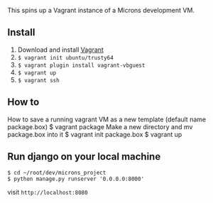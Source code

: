 This spins up a Vagrant instance of a Microns development VM.


## Install

1. Download and install [Vagrant](https://www.vagrantup.com/downloads.html)
1. `$ vagrant init ubuntu/trusty64`
1. `$ vagrant plugin install vagrant-vbguest`
1. `$ vagrant up`
1. `$ vagrant ssh`

## How to

How to save a running vagrant VM as a new template (default name package.box)
$ vagrant package
Make a new directory and mv package.box into it
$ vagrant init package.box
$ vagrant up

## Run django on your local machine

 `$ cd ~/root/dev/microns_project`  
 `$ python manage.py runserver '0.0.0.0:8000'`  

  visit `http://localhost:8080`
